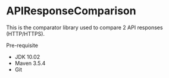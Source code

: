 # APIResponseComparison
This is the comparator library used to compare 2 API responses (HTTP/HTTPS).

Pre-requisite
* JDK 10.02
* Maven 3.5.4
* Git
